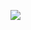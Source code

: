 <img src= "https://img.shields.io/badge/JavaScript-F7DF1E?style=for-the-badge&logo=javascript&logoColor=black"></img>
